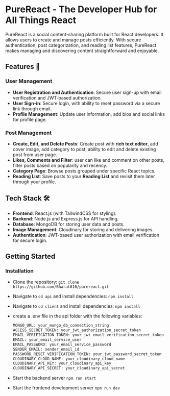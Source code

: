 # PureReact - The Developer Hub for All Things React

PureReact is a social content-sharing platform built for React developers. It allows users to create and manage posts efficiently. With secure authentication, post categorization, and reading list features, PureReact makes managing and discovering content straightforward and enjoyable.


## Features 🚀

### User Management
- **User Registration and Authentication**: Secure user sign-up with email verification and JWT-based authorization.
- **User Sign-in**: Secure login, with ability to reset password via a secure link through email.
- **Profile Management**: Update user information, add bios and social links for profile page.

### Post Management
- **Create, Edit, and Delete Posts**: Create post with **rich text editor**, add cover image, add category to post, ability to edit and delete existing post from user page.
- **Likes, Comments and Filter**: user can like and comment on other posts, filter posts based on popularity and recency.
- **Category Page**: Browse posts grouped under specific React topics.
- **Reading List**: Save posts to your **Reading List** and revisit them later through your profile.


## Tech Stack 🛠️
- **Frontend**: React.js (with TailwindCSS for styling).
- **Backend**: Node.js and Express.js for API handling.
- **Database**: MongoDB for storing user data and posts.
- **Image Management**: Cloudinary for storing and delivering images.
- **Authentication**: JWT-based user authorization with email verification for secure login.


## Getting Started

### Installation
  - Clone the repository: `git clone https://github.com/Bharat610/purereact.git`
  - Navigate to `cd api` and install dependencies: `npm install`
  - Navigate to `cd client` and install dependencies: `npm install`
  - create a .env file in the api folder with the following variables:

    ```bash
    MONGO_URL: your_mongo_db_connection_string
    ACCESS_SECRET_TOKEN: your_jwt_authorization_secret_token
    EMAIL_VERIFICATION_TOKEN: your_jwt_email_verification_secret_token
    EMAIL: your_email_service_user
    EMAIL_PASSWORD: your_email_service_password
    SENDER_EMAIL: sender_email_id
    PASSWORD_RESET_VERIFICATION_TOKEN: your_jwt_password_secret_token
    CLOUDINARY_CLOUD_NAME: your_cloudinary_cloud_name
    CLOUDINARY_API_KEY: your_cloudinary_api_key
    CLOUDINARY_API_SECRET: your_cloudinary_api_secret
    ```

  - Start the backend server `npm run start`
  - Start the frontend development server `npm run dev`
